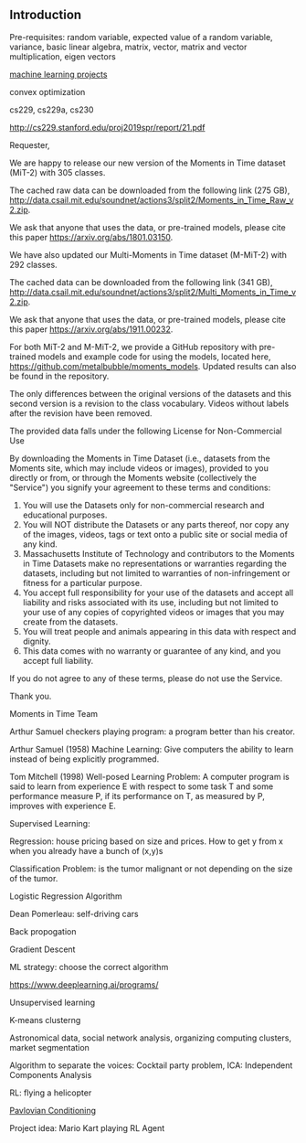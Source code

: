 ## Introduction

Pre-requisites: random variable, expected value of a random variable, variance, basic linear algebra, matrix, vector, matrix and vector multiplication, eigen vectors

[machine learning projects](http://cs229.stanford.edu/projects.html)

convex optimization

cs229, cs229a, cs230

http://cs229.stanford.edu/proj2019spr/report/21.pdf

Requester,

We are happy to release our new version of the Moments in Time dataset
(MiT-2) with 305 classes.

The cached raw data can be downloaded from the following link (275 GB),
http://data.csail.mit.edu/soundnet/actions3/split2/Moments_in_Time_Raw_v2.zip.

We ask that anyone that uses the data, or pre-trained models, please
cite this paper https://arxiv.org/abs/1801.03150.

We have also updated our Multi-Moments in Time dataset (M-MiT-2) with
292 classes.

The cached data can be downloaded from the following link (341 GB),
http://data.csail.mit.edu/soundnet/actions3/split2/Multi_Moments_in_Time_v2.zip.

We ask that anyone that uses the data, or pre-trained models, please
cite this paper https://arxiv.org/abs/1911.00232.

For both MiT-2 and M-MiT-2, we provide a GitHub repository with
pre-trained models and example code for using the models, located here,
https://github.com/metalbubble/moments_models.  Updated results can also
be found in the repository.

The only differences between the original versions of the datasets and
this second version is a revision to the class vocabulary. Videos
without labels after the revision have been removed.

The provided data falls under the following License for Non-Commercial Use

By downloading the Moments in Time Dataset (i.e., datasets from the
Moments site, which may include videos or images), provided to you
directly or from, or through the Moments website (collectively the
"Service") you signify your agreement to these terms and conditions:

1. You will use the Datasets only for non-commercial research and
educational purposes.
2. You will NOT distribute the Datasets or any parts thereof, nor copy
any of the images, videos, tags or text onto a public site or social
media of any kind.
3. Massachusetts Institute of Technology and contributors to the Moments
in Time Datasets make no representations or warranties regarding the
datasets, including but not limited to warranties of non-infringement or
fitness for a particular purpose.
4. You accept full responsibility for your use of the datasets and
accept all liability and risks associated with its use, including but
not limited to your use of any copies of copyrighted videos or images
that you may create from the datasets.
5. You will treat people and animals appearing in this data with respect
and dignity.
6. This data comes with no warranty or guarantee of any kind, and you
accept full liability.

  If you do not agree to any of these terms, please do not use the Service.

  Thank you.

  Moments in Time Team


Arthur Samuel checkers playing program: a program better than his creator.

Arthur Samuel (1958) Machine Learning: Give computers the ability to learn instead of being explicitly programmed.

Tom Mitchell (1998) Well-posed Learning Problem: A computer program is said to learn from experience E with respect to some task T and some performance measure P, if its performance on T, as measured by P, improves with experience E.

Supervised Learning:

Regression: house pricing based on size and prices. How to get y from x when you already have a bunch of (x,y)s

Classification Problem: is the tumor malignant or not depending on the size of the tumor.

Logistic Regression Algorithm

Dean Pomerleau: self-driving cars

Back propogation

Gradient Descent

ML strategy: choose the correct algorithm 

https://www.deeplearning.ai/programs/

Unsupervised learning

K-means clusterng

Astronomical data, social network analysis, organizing computing clusters, market segmentation

Algorithm to separate the voices: Cocktail party problem, ICA: Independent Components Analysis

RL: flying a helicopter

[Pavlovian Conditioning](https://www.simplypsychology.org/pavlov.html)

Project idea: Mario Kart playing RL Agent